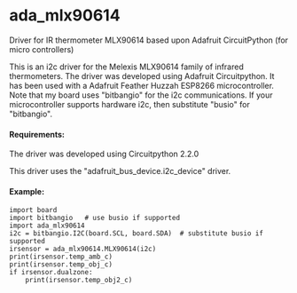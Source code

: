 # ada_mlx90614
Driver for IR thermometer MLX90614 based upon Adafruit CircuitPython (for micro controllers)

This is an i2c driver for the Melexis MLX90614 family of infrared
thermometers.  The driver was developed using Adafruit Circuitpython.
It has been used with a Adafruit Feather Huzzah ESP8266 microcontroller.
Note that my board uses "bitbangio" for the i2c communications.  If your
microcontroller supports hardware i2c, then substitute "busio" for "bitbangio".

#### Requirements:

The driver was developed using Circuitpython 2.2.0

This driver uses the "adafruit_bus_device.i2c_device" driver.

#### Example:

```
import board
import bitbangio   # use busio if supported
import ada_mlx90614
i2c = bitbangio.I2C(board.SCL, board.SDA)  # substitute busio if supported
irsensor = ada_mlx90614.MLX90614(i2c)
print(irsensor.temp_amb_c)
print(irsensor.temp_obj_c)
if irsensor.dualzone:
    print(irsensor.temp_obj2_c)
```

